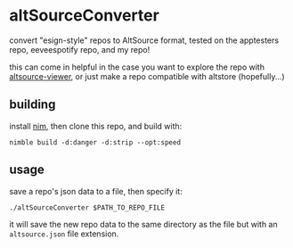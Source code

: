 # altSourceConverter
convert "esign-style" repos to AltSource format, tested on the apptesters repo, eeveespotify repo, and my repo!

this can come in helpful in the case you want to explore the repo with [altsource-viewer](https://github.com/therealFoxster/altsource-viewer), or just make a repo compatible with altstore (hopefully...)

## building
install [nim](https://nim-lang.org/), then clone this repo, and build with:

`nimble build -d:danger -d:strip --opt:speed`

## usage
save a repo's json data to a file, then specify it:

`./altSourceConverter $PATH_TO_REPO_FILE`

it will save the new repo data to the same directory as the file but with an `altsource.json` file extension.


